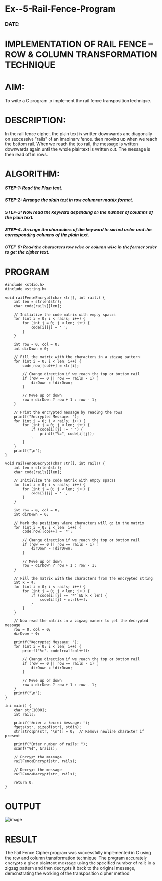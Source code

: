 # Ex--5-Rail-Fence-Program
### DATE:
# IMPLEMENTATION OF RAIL FENCE – ROW & COLUMN TRANSFORMATION TECHNIQUE

# AIM:

 To write a C program to implement the rail fence transposition technique.

# DESCRIPTION:

In the rail fence cipher, the plain text is written downwards and diagonally on successive "rails" of an imaginary fence, then moving up when we reach the bottom rail. When we reach the top rail, the message is written downwards again until the whole plaintext is written out. The message is then read off in rows.

# ALGORITHM:

##### STEP-1: Read the Plain text.
##### STEP-2: Arrange the plain text in row columnar matrix format.
##### STEP-3: Now read the keyword depending on the number of columns of the plain text.
##### STEP-4: Arrange the characters of the keyword in sorted order and the corresponding columns of the plain text.
##### STEP-5: Read the characters row wise or column wise in the former order to get the cipher text.

# PROGRAM
```
#include <stdio.h>
#include <string.h>

void railFenceEncrypt(char str[], int rails) {
    int len = strlen(str);
    char code[rails][len];
    
    // Initialize the code matrix with empty spaces
    for (int i = 0; i < rails; i++) {
        for (int j = 0; j < len; j++) {
            code[i][j] = ' ';
        }
    }

    int row = 0, col = 0;
    int dirDown = 0;
    
    // Fill the matrix with the characters in a zigzag pattern
    for (int i = 0; i < len; i++) {
        code[row][col++] = str[i];
        
        // Change direction if we reach the top or bottom rail
        if (row == 0 || row == rails - 1) {
            dirDown = !dirDown;
        }
        
        // Move up or down
        row = dirDown ? row + 1 : row - 1;
    }

    // Print the encrypted message by reading the rows
    printf("Encrypted Message: ");
    for (int i = 0; i < rails; i++) {
        for (int j = 0; j < len; j++) {
            if (code[i][j] != ' ') {
                printf("%c", code[i][j]);
            }
        }
    }
    printf("\n");
}

void railFenceDecrypt(char str[], int rails) {
    int len = strlen(str);
    char code[rails][len];
    
    // Initialize the code matrix with empty spaces
    for (int i = 0; i < rails; i++) {
        for (int j = 0; j < len; j++) {
            code[i][j] = ' ';
        }
    }

    int row = 0, col = 0;
    int dirDown = 0;
    
    // Mark the positions where characters will go in the matrix
    for (int i = 0; i < len; i++) {
        code[row][col++] = '*';
        
        // Change direction if we reach the top or bottom rail
        if (row == 0 || row == rails - 1) {
            dirDown = !dirDown;
        }
        
        // Move up or down
        row = dirDown ? row + 1 : row - 1;
    }

    // Fill the matrix with the characters from the encrypted string
    int k = 0;
    for (int i = 0; i < rails; i++) {
        for (int j = 0; j < len; j++) {
            if (code[i][j] == '*' && k < len) {
                code[i][j] = str[k++];
            }
        }
    }

    // Now read the matrix in a zigzag manner to get the decrypted message
    row = 0, col = 0;
    dirDown = 0;
    
    printf("Decrypted Message: ");
    for (int i = 0; i < len; i++) {
        printf("%c", code[row][col++]);
        
        // Change direction if we reach the top or bottom rail
        if (row == 0 || row == rails - 1) {
            dirDown = !dirDown;
        }
        
        // Move up or down
        row = dirDown ? row + 1 : row - 1;
    }
    printf("\n");
}

int main() {
    char str[1000];
    int rails;

    printf("Enter a Secret Message: ");
    fgets(str, sizeof(str), stdin);
    str[strcspn(str, "\n")] = 0;  // Remove newline character if present

    printf("Enter number of rails: ");
    scanf("%d", &rails);

    // Encrypt the message
    railFenceEncrypt(str, rails);

    // Decrypt the message
    railFenceDecrypt(str, rails);

    return 0;
}
```
# OUTPUT
![image](https://github.com/user-attachments/assets/c1ad41f5-fa8a-4e7e-8543-e179677224c2)

# RESULT
The Rail Fence Cipher program was successfully implemented in C using the row and column transformation technique. The program accurately encrypts a given plaintext message using the specified number of rails in a zigzag pattern and then decrypts it back to the original message, demonstrating the working of the transposition cipher method.
